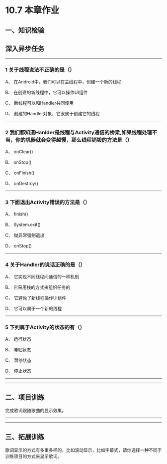 # 10.7 本章作业

## 一、知识检验

> 
## 深入异步任务

----

### 1 关于线程说法不正确的是（）

A、 在Android中，我们可以在主线程中，创建一个新的线程

B、 在创建的新线程中，它可以操作UI组件

C、 新线程可以和Handler共同使用

D、 创建的Handler对象，它隶属于创建它的线程

----

### 2 我们都知道Hanlder是线程与Activity通信的桥梁,如果线程处理不当，你的机器就会变得越慢，那么线程销毁的方法是（）

A、 onClear()

B、 onStop()

C、 onFinish()

D、 onDestroy()

----

### 3 下面退出Activity错误的方法是（）

A、 finish()

B、 System.exit()

C、 抛异常强制退出

D、 onStop()

----

### 4 关于Handler的说话正确的是（）

A、 它实现不同线程间通信的一种机制

B、 它采用栈的方式来组织任务的

C、 它避免了新线程操作UI组件

D、 它可以属于一个新的线程

----

### 5 下列属于Activity的状态的有（）

A、 运行状态

B、 睡眠状态

C、 暂停状态

D、 停止状态

----

----

## 二、项目训练

完成歌词跟随歌曲的显示效果。

----

----

## 三、拓展训练

歌词显示的方式有多重多样的，比如滚动显示，比如字幕式，请你选择一种不同于训练项目的方式来显示歌词。